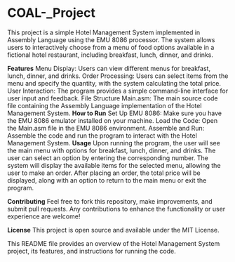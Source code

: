 # COAL-_Project
This project is a simple Hotel Management System implemented in Assembly Language using the EMU 8086 processor. The system allows users to interactively choose from a menu of food options available in a fictional hotel restaurant, including breakfast, lunch, dinner, and drinks.

**Features**
Menu Display: Users can view different menus for breakfast, lunch, dinner, and drinks.
Order Processing: Users can select items from the menu and specify the quantity, with the system calculating the total price.
User Interaction: The program provides a simple command-line interface for user input and feedback.
File Structure
Main.asm: The main source code file containing the Assembly Language implementation of the Hotel Management System.
**How to Run**
Set Up EMU 8086: Make sure you have the EMU 8086 emulator installed on your machine.
Load the Code: Open the Main.asm file in the EMU 8086 environment.
Assemble and Run: Assemble the code and run the program to interact with the Hotel Management System.
**Usage**
Upon running the program, the user will see the main menu with options for breakfast, lunch, dinner, and drinks.
The user can select an option by entering the corresponding number.
The system will display the available items for the selected menu, allowing the user to make an order.
After placing an order, the total price will be displayed, along with an option to return to the main menu or exit the program.

**Contributing**
Feel free to fork this repository, make improvements, and submit pull requests. Any contributions to enhance the functionality or user experience are welcome!

**License**
This project is open source and available under the MIT License.

This README file provides an overview of the Hotel Management System project, its features, and instructions for running the code. 
